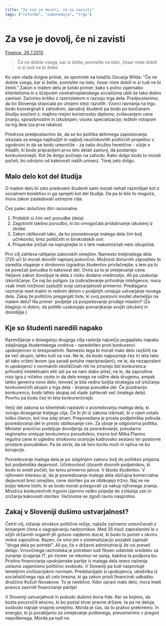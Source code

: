 ```yaml
---
title: "Za vse je dovolj, če ni zavisti"
tags: ["reforme", "zakonodaja", "trgi"]
---
```


# Za vse je dovolj, če ni zavisti

[Finance, 26.7.2010](https://www.finance.si/285659/Za-vse-je-dovolj-ce-ni-zavisti)

> Če ne dobite vsega, kar si želite, pomislite na tisto, česar niste dobili in si tudi ne bi želeli

Ko vam vlada dvigne pritisk, se spomnite na tolažilo Oscarja Wilda: "Če ne dobite vsega, kar si želite, pomislite na tisto, česar niste dobili in si tudi ne bi želeli." Zakon o malem delu je šolski primer, kako s polno zajemalko klientelizma in s ščepcem centralnoplanskega socializma ubiti še tako dobro zamisel. Začnimo kritiko z razmislekom o razvoju trga dela. Predpostavimo, da bo Slovenija stopicala po uhojeni stezi razvitih. Vzorci ravnanja na trgu bodo konvergirali k zahodnim, današnji študenti pa bodo po končanem študiju soočeni z: majhno mejno koristnostjo diplome; zviševanjem cene znanju, sposobnostim in izkušnjam; visoko specializacijo; težkim vstopom na trg dela (za prve iskalce).

Predrzno predpostavimo še, da se bo politika aktivnega zaposlovanja izkazala za enega najdražjih in najbolj neučinkovitih političnih projektov v zgodovini in da se bodo uresničile - za našo družbo heretične - vizije o mladih, ki bodo pripravljeni prvo leto delati zastonj, da postanejo konkurenčnejši. Kot že dolgo počnejo na zahodu. Kako dolgo bodo to morali početi, bo odvisno od kakovosti naših univerz. Torej zelo dolgo.

## Malo delo kot del študija

O malem delu bi zato predvsem študenti sami morali nehati razmišljati kot o socialnem korektivu in ga sprejeti kot del študija. Da pa bi bilo to mogoče, mora zakon zasledovati ustrezne cilje.

Čez palec določimo štiri racionalne. 
1. Pridobiti si čim več ponudbe (dela).
2. Zagotoviti takšno ponudbo, ki bo omogočala pridobivanje izkušenj iz stroke. 
3. Zakon oblikovati tako, da bo posredovanje malega dela čim bolj učinkovito, brez političnih in birokratskih ovir. 
4. Prispevke znižati na najnujnejše in s tem maksimizirati neto izkupiček.

Prvi cilj zahteva rahljanje zakonskih omejitev. Namesto tretjinskega dela (720 ur) bi morali dovoliti najmanj polovično. Možnost štiriurnih zaposlitev bi naredila vlaganje v strokovno izgradnjo študentov privlačnejše; s tem pa bi se povečali ponudba in kakovost del. Ovira za to je omejevanje cene. Veljavni zakon dovoljuje le dela z nizko dodano vrednostjo. Ali pa uzakonja izkoriščanje. Če naj bo poligon za izobraževanje prihodnje inteligence, mora vsak imeti možnost zaslužiti svoji ustvarjalnosti primerno. Predlagano razmerje med malim in rednim delom v podjetjih omejuje ustvarjanje novega dela. Zakaj že politično preganjati tiste, ki svoj poslovni model utemeljijo na malem delu? Na primer: podjetje za pospeševanje prodaje mladim? (Za blaginjo ni dobro, da politiki uzakonjajo pomanjkanje svojih izkušenj in domišljije.)

## Kje so študenti naredili napako

Razmišljanje o doseganju drugega cilja razkrije največjo pogajalsko napako zdajšnjega študentskega vodstva - opredelitev proti konkurenci upokojencev in brezposelnih. Namesto tega bi morali malo delo razširiti na še več skupin, lahko tudi na vse. Ne le, da bodo najpozneje čez tri leta tako ali tako vrženi levom (pa zaradi potuhe nepripravljeni); ne le, da nezaposleni in upokojenci v normalnih okoliščinah niti ne zmorejo biti konkurenca prihodnji intelektualni eliti (ali pa se nam slabo piše); ne le, da zaposlitve niso igra z ničelno vsoto in da delo enega ne odžre dela drugemu, ampak lahko generira novo delo; temveč je bila vedno boljša strategija od izločanja konkurenčnih skupin s trga dela - širjenje ponudbe del. Če pozdravijo konkurenco, bodo lahko skupaj od vlade zahtevali več (malega dela). Povrhu pa bodo čez tri leta konkurenčnejši.

Večji del zakona so klientelski nastavki o posredovanju malega dela, ki ovirajo doseganje tretjega cilja. Če bi jih iz zakona izbrisali, bi v njem ostalo toliko členov, kot ima zdaj strani. Prepovedana je prosta podjetniška pobuda posredovanja del in prosto oblikovanje cen. Za oboje je odgovorna politika. Minister pravično podeljuje dovoljenja za posredovanje, preudarno regionalno omejuje konkurenco ponudnikov, trezno kot Milka Planinc regulira cene in ugledno strokovno ocenjuje kadrovsko sestavo ter poslovne prostore ponudnikov. Pa še skrbi, da ob tem koritu moči in vpliva ne bo korupcije.

Posredovanje malega dela je po zdajšnjem zakonu bolj do politikov prijazna kot podjetniška dejavnost. Učinkovitost izbranih dvornih podjetnikov, ki bodo to smeli početi, bo temu primerno jalova. V škodo študentov. V njihovem interesu je, da je posredovanje malega dela običajna komercialna dejavnost brez omejitev, cene storitev pa se oblikujejo tržno. Naj se ne bojijo tekme tistih, ki se bodo morali potegovati za nakup njihovega znanja. Množica konkurenčnih trgovin izjemno redko pripelje do zvišanja cen in znižanja kakovosti storitev. Večinoma se zgodi ravno nasprotno.

## Zakaj v Sloveniji dušimo ustvarjalnost?

Četrti cilj, nižanje stroškov politične režije, najlaže začnemo uresničevati z brisanjem člena o nagrajevanju nadzornikov. Med 35 tisoč zaposlenimi le v ožjih državnih organih jih gotovo najdemo ducat, ki bodo to počeli v okviru redne zaposlitve. Razen, če smo jim v sistematizacijo pozabili zapisati "druga dela po potrebi". Ali pa, če v državni administraciji že vsi preveč delajo. Vnovičnega razmisleka je potreben tudi fiksen odstotek sredstev za zunanje izvajanje IT, pri čemer se nikomur ne sanja, kakšna ta podpora bo. Prisilno financiranje upokojenske partije iz malega dela resno načenja ustavno zajamčeno politično svobodo. V Sloveniji pa tudi nasprotuje temeljnim civilizacijskim normam. Predstavljajte si upokojenca, ubežnika iz socialističnega raja ali celo brezna, ki ga zakon prisili financirati udbaško druščino Kožuh Novakove. To je neetično. Kdor opravi malo delo, mora imeti pravico zavrniti financiranje partije!

V Sloveniji ustvarjalnost in pobudo dušimo bona fide. Ker se bojimo, da bosta povzročili eksces, ki bo postal stvar pravne države, ta pa ne deluje, svobodo najraje vnaprej omejimo. Morda je čas, da to prakso prekinemo. In energijo, ki jo porabljamo za omejevanje poštenega, preusmerimo v pregon nepoštenega. Morda pa tudi ne.